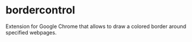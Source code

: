 # bordercontrol
Extension for Google Chrome that allows to draw a colored border around specified webpages.

